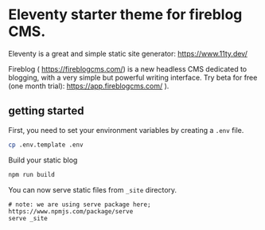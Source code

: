 # Eleventy starter theme for fireblog CMS.

Eleventy is a great and simple static site generator: https://www.11ty.dev/

Fireblog ( https://fireblogcms.com/) is a new headless CMS dedicated to blogging, with a very simple but powerful writing interface. Try beta for free (one month trial): https://app.fireblogcms.com/ ).

## getting started

First, you need to set your environment variables by creating a `.env` file.

```sh
cp .env.template .env
```

Build your static blog

```sh
npm run build
```

You can now serve static files from `_site` directory.

```
# note: we are using serve package here; https://www.npmjs.com/package/serve
serve _site
```
